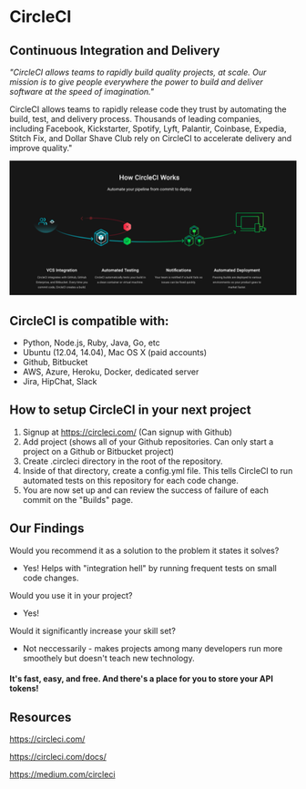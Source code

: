 # CircleCI 
## Continuous Integration and Delivery

*"CircleCI allows teams to rapidly build quality projects, at scale. Our mission is to give people everywhere the power to build and deliver software at the speed of imagination."*

CircleCI allows teams to rapidly release code they trust by automating the build, test, and delivery process. Thousands of leading companies, including Facebook, Kickstarter, Spotify, Lyft, Palantir, Coinbase, Expedia, Stitch Fix, and Dollar Shave Club rely on CircleCI to accelerate delivery and improve quality."

<img src="circleci.png">


## CircleCI is compatible with:

* Python, Node.js, Ruby, Java, Go, etc
* Ubuntu (12.04, 14.04), Mac OS X (paid accounts)
* Github, Bitbucket
* AWS, Azure, Heroku, Docker, dedicated server
* Jira, HipChat, Slack

## How to setup CircleCI in your next project
1. Signup at https://circleci.com/ (Can signup with Github)
2. Add project (shows all of your Github repositories. Can only start a project on a Github or Bitbucket project)
3. Create .circleci directory in the root of the repository. 
4. Inside of that directory, create a config.yml file. This tells CircleCI to run automated tests on this repository for each code change.
5. You are now set up and can review the success of failure of each commit on the "Builds" page. 

## Our Findings
Would you recommend it as a solution to the problem it states it solves? 

* Yes! Helps with "integration hell" by running frequent tests on small code changes. 

Would you use it in your project? 

* Yes!

Would it significantly increase your skill set?

* Not neccessarily - makes projects among many developers run more smoothely but doesn't teach new technology.



#### It's fast, easy, and free. And there's a place for you to store your API tokens!

## Resources

https://circleci.com/

https://circleci.com/docs/

https://medium.com/circleci

